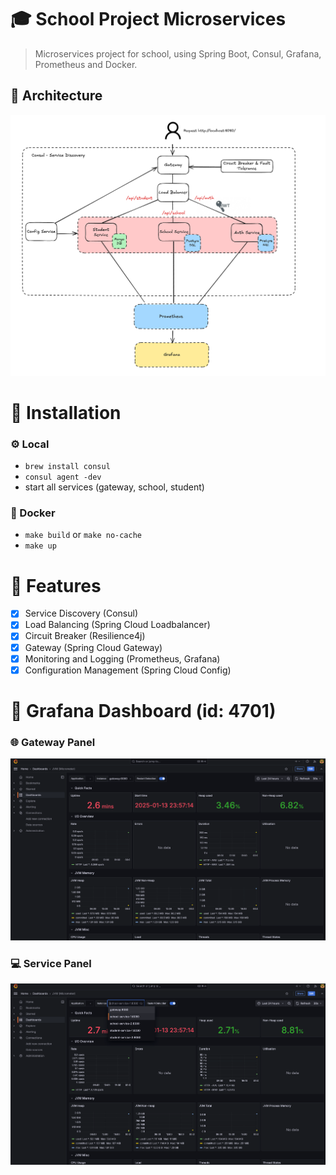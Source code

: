 # 🎓 School Project Microservices

> Microservices project for school, using Spring Boot, Consul, Grafana, Prometheus and Docker.

## 🚀 Architecture

![architecture.png](docs/architecture.png)

# 🚧 Installation

### ⚙️ Local

- `brew install consul`
- `consul agent -dev`
- start all services (gateway, school, student)

### 🐳 Docker

- `make build` or `make no-cache`
- `make up`

# 🧩 Features 

- [x] Service Discovery (Consul)
- [x] Load Balancing (Spring Cloud Loadbalancer)
- [x] Circuit Breaker (Resilience4j)
- [x] Gateway (Spring Cloud Gateway)
- [x] Monitoring and Logging (Prometheus, Grafana)
- [x] Configuration Management (Spring Cloud Config)

# 🚀 Grafana Dashboard (id: 4701)

### 🌐 Gateway Panel
![grafana-gateway.png](docs/grafana-gateway.png)

### 💻 Service Panel
![grafana-service.png](docs/grafana-service.png)

